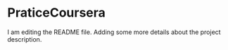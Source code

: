 # PraticeCoursera
I am editing the README file. Adding some more details about the project description.
